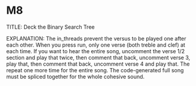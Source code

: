 # M8

TITLE: Deck the Binary Search Tree

EXPLANATION: The in_threads prevent the versus to be played one after each other. When you press run, only one verse (both treble and clef) at each time. If you want to hear the entire song, uncomment the verse 1/2 section and play that twice, then comment that back, uncomment verse 3, play that, then comment that back, uncomment verse 4 and play that. The repeat one more time for the entire song. The code-generated full song must be spliced together for the whole cohesive sound.  
